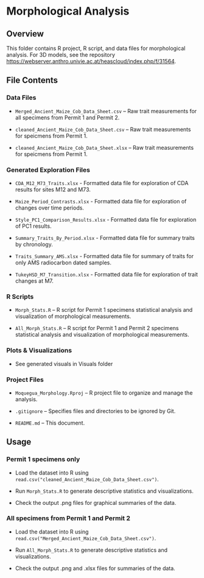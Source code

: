 # Morphological Analysis

## Overview

This folder contains R project, R script, and data files for morphological analysis. For 3D models, see the repository https://webserver.anthro.univie.ac.at/heascloud/index.php/f/31564.

## File Contents

### Data Files

- `Merged_Ancient_Maize_Cob_Data_Sheet.csv` – Raw trait measurements for all specimens from Permit 1 and Permit 2.

- `cleaned_Ancient_Maize_Cob_Data_Sheet.csv` – Raw trait measurements for speicmens from Permit 1.

- `cleaned_Ancient_Maize_Cob_Data_Sheet.xlsx` – Raw trait measurements for speicmens from Permit 1.

### Generated Exploration Files
  
- `CDA_M12_M73_Traits.xlsx` - Formatted data file for exploration of CDA results for sites M12 and M73.

- `Maize_Period_Contrasts.xlsx` - Formatted data file for exploration of changes over time periods.
  
- `Style_PC1_Comparison_Results.xlsx` - Formatted data file for exploration of PC1 results.

- `Summary_Traits_By_Period.xlsx` - Formatted data file for summary traits by chronology.

- `Traits_Summary_AMS.xlsx` - Formatted data file for summary of traits for only AMS radiocarbon dated samples.

- `TukeyHSD_M7_Transition.xlsx` - Formatted data file for exploration of trait changes at M7.

### R Scripts

- `Morph_Stats.R` – R script for Permit 1 specimens statistical analysis and visualization of morphological measurements.
  
- `All_Morph_Stats.R` – R script for Permit 1 and Permit 2 specimens statistical analysis and visualization of morphological measurements.

### Plots & Visualizations

- See generated visuals in Visuals folder

### Project Files

- `Moquegua_Morphology.Rproj` – R project file to organize and manage the analysis.

- `.gitignore` – Specifies files and directories to be ignored by Git.

- `README.md` – This document.

## Usage
### Permit 1 specimens only

- Load the dataset into R using `read.csv("cleaned_Ancient_Maize_Cob_Data_Sheet.csv")`.

- Run `Morph_Stats.R` to generate descriptive statistics and visualizations.

- Check the output .png files for graphical summaries of the data.
  
### All specimens from Permit 1 and Permit 2
- Load the dataset into R using `read.csv("Merged_Ancient_Maize_Cob_Data_Sheet.csv")`.

- Run `All_Morph_Stats.R` to generate descriptive statistics and visualizations.

- Check the output .png and .xlsx files for summaries of the data.

